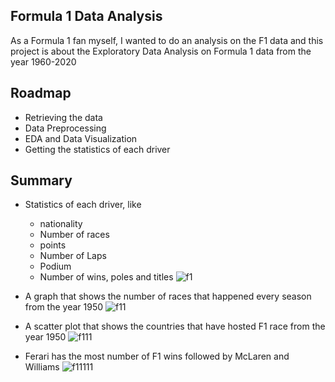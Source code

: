 
## Formula 1 Data Analysis

As a Formula 1 fan myself, I wanted to do an analysis on the F1 data and this
project is about the Exploratory Data Analysis on Formula 1 data from the year 1960-2020

## Roadmap

- Retrieving the data
- Data Preprocessing
- EDA and Data Visualization
- Getting the statistics of each driver

## Summary

* Statistics of each driver, like
    - nationality
    - Number of races
    - points
    - Number of Laps
    - Podium
    - Number of wins, poles and titles
![f1](https://user-images.githubusercontent.com/94665209/189041043-a56603ed-c19a-4025-b543-4c0873373240.PNG)

* A graph that shows the number of races that happened every season from the year 1950
![f11](https://user-images.githubusercontent.com/94665209/189041051-2bb2cb73-45bd-4953-a2fe-8d578318e960.PNG)

* A scatter plot that shows the countries that have hosted F1 race from the year 1950
![f111](https://user-images.githubusercontent.com/94665209/189041054-e559d3e1-c382-42a8-a170-02a599581c4e.PNG)

* Ferari has the most number of F1 wins followed by McLaren and Williams
![f11111](https://user-images.githubusercontent.com/94665209/189041057-d6135c05-6c67-4c6b-b1c0-2810255ac6c5.PNG)
